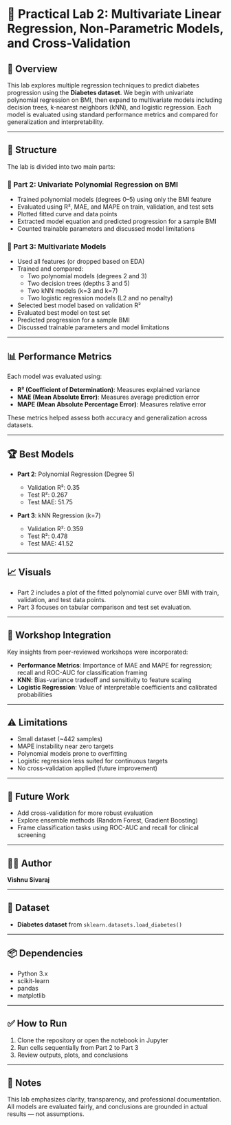 # 🧪 Practical Lab 2: Multivariate Linear Regression, Non-Parametric Models, and Cross-Validation

## 📘 Overview

This lab explores multiple regression techniques to predict diabetes progression using the **Diabetes dataset**. We begin with univariate polynomial regression on BMI, then expand to multivariate models including decision trees, k-nearest neighbors (kNN), and logistic regression. Each model is evaluated using standard performance metrics and compared for generalization and interpretability.

---

## 📂 Structure

The lab is divided into two main parts:

### 🔹 Part 2: Univariate Polynomial Regression on BMI
- Trained polynomial models (degrees 0–5) using only the BMI feature
- Evaluated using R², MAE, and MAPE on train, validation, and test sets
- Plotted fitted curve and data points
- Extracted model equation and predicted progression for a sample BMI
- Counted trainable parameters and discussed model limitations

### 🔹 Part 3: Multivariate Models
- Used all features (or dropped based on EDA)
- Trained and compared:
  - Two polynomial models (degrees 2 and 3)
  - Two decision trees (depths 3 and 5)
  - Two kNN models (k=3 and k=7)
  - Two logistic regression models (L2 and no penalty)
- Selected best model based on validation R²
- Evaluated best model on test set
- Predicted progression for a sample BMI
- Discussed trainable parameters and model limitations

---

## 📊 Performance Metrics

Each model was evaluated using:

- **R² (Coefficient of Determination)**: Measures explained variance
- **MAE (Mean Absolute Error)**: Measures average prediction error
- **MAPE (Mean Absolute Percentage Error)**: Measures relative error

These metrics helped assess both accuracy and generalization across datasets.

---

## 🏆 Best Models

- **Part 2**: Polynomial Regression (Degree 5)
  - Validation R²: 0.35
  - Test R²: 0.267
  - Test MAE: 51.75

- **Part 3**: kNN Regression (k=7)
  - Validation R²: 0.359
  - Test R²: 0.478
  - Test MAE: 41.52

---

## 📈 Visuals

- Part 2 includes a plot of the fitted polynomial curve over BMI with train, validation, and test data points.
- Part 3 focuses on tabular comparison and test set evaluation.

---

## 🧠 Workshop Integration

Key insights from peer-reviewed workshops were incorporated:

- **Performance Metrics**: Importance of MAE and MAPE for regression; recall and ROC-AUC for classification framing
- **KNN**: Bias-variance tradeoff and sensitivity to feature scaling
- **Logistic Regression**: Value of interpretable coefficients and calibrated probabilities

---

## ⚠️ Limitations

- Small dataset (~442 samples)
- MAPE instability near zero targets
- Polynomial models prone to overfitting
- Logistic regression less suited for continuous targets
- No cross-validation applied (future improvement)

---

## 🔮 Future Work

- Add cross-validation for more robust evaluation
- Explore ensemble methods (Random Forest, Gradient Boosting)
- Frame classification tasks using ROC-AUC and recall for clinical screening

---

## 👨‍💻 Author

**Vishnu Sivaraj**  

---

## 📎 Dataset

- **Diabetes dataset** from `sklearn.datasets.load_diabetes()`

---

## 📦 Dependencies

- Python 3.x  
- scikit-learn  
- pandas  
- matplotlib  

---

## ✅ How to Run

1. Clone the repository or open the notebook in Jupyter
2. Run cells sequentially from Part 2 to Part 3
3. Review outputs, plots, and conclusions

---

## 📌 Notes

This lab emphasizes clarity, transparency, and professional documentation. All models are evaluated fairly, and conclusions are grounded in actual results — not assumptions.

